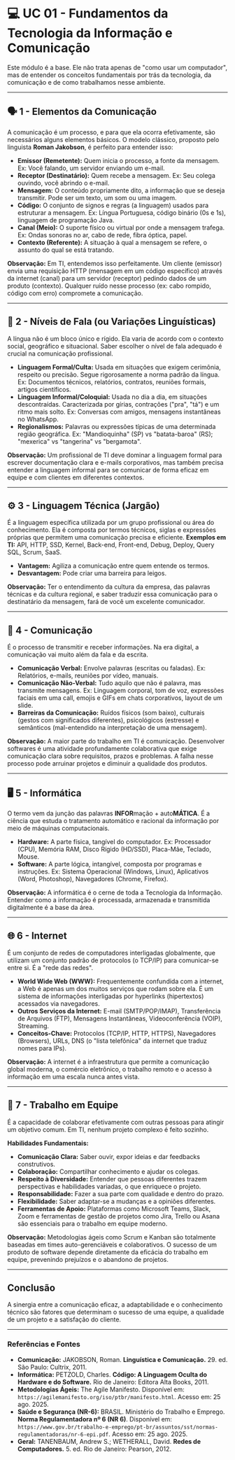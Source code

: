 # **💻 UC 01 - Fundamentos da Tecnologia da Informação e Comunicação**

Este módulo é a base. Ele não trata apenas de "como usar um computador", mas de entender os conceitos fundamentais por trás da tecnologia, da comunicação e de como trabalhamos nesse ambiente.

---

## **🗣️ 1 - Elementos da Comunicação**

A comunicação é um processo, e para que ela ocorra efetivamente, são necessários alguns elementos básicos. O modelo clássico, proposto pelo linguista **Roman Jakobson**, é perfeito para entender isso:

- **Emissor (Remetente):** Quem inicia o processo, a fonte da mensagem. Ex: Você falando, um servidor enviando um e-mail.
- **Receptor (Destinatário):** Quem recebe a mensagem. Ex: Seu colega ouvindo, você abrindo o e-mail.
- **Mensagem:** O conteúdo propriamente dito, a informação que se deseja transmitir. Pode ser um texto, um som ou uma imagem.
- **Código:** O conjunto de signos e regras (a linguagem) usados para estruturar a mensagem. Ex: Língua Portuguesa, código binário (0s e 1s), linguagem de programação Java.
- **Canal (Meio):** O suporte físico ou virtual por onde a mensagem trafega. Ex: Ondas sonoras no ar, cabo de rede, fibra óptica, papel.
- **Contexto (Referente):** A situação à qual a mensagem se refere, o assunto do qual se está tratando.

**Observação:** Em TI, entendemos isso perfeitamente. Um cliente (emissor) envia uma requisição HTTP (mensagem em um código específico) através da internet (canal) para um servidor (receptor) pedindo dados de um produto (contexto). Qualquer ruído nesse processo (ex: cabo rompido, código com erro) compromete a comunicação.

---

## **💬 2 - Níveis de Fala (ou Variações Linguísticas)**

A língua não é um bloco único e rígido. Ela varia de acordo com o contexto social, geográfico e situacional. Saber escolher o nível de fala adequado é crucial na comunicação profissional.

- **Linguagem Formal/Culta:** Usada em situações que exigem cerimônia, respeito ou precisão. Segue rigorosamente a norma padrão da língua. Ex: Documentos técnicos, relatórios, contratos, reuniões formais, artigos científicos.
- **Linguagem Informal/Coloquial:** Usada no dia a dia, em situações descontraídas. Caracterizada por gírias, contrações ("pra", "tá") e um ritmo mais solto. Ex: Conversas com amigos, mensagens instantâneas no WhatsApp.
- **Regionalismos:** Palavras ou expressões típicas de uma determinada região geográfica. Ex: "Mandioquinha" (SP) vs "batata-baroa" (RS); "mexerica" vs "tangerina" vs "bergamota".

**Observação:** Um profissional de TI deve dominar a linguagem formal para escrever documentação clara e e-mails corporativos, mas também precisa entender a linguagem informal para se comunicar de forma eficaz em equipe e com clientes em diferentes contextos.

---

## **⚙️ 3 - Linguagem Técnica (Jargão)**

É a linguagem específica utilizada por um grupo profissional ou área do conhecimento. Ela é composta por termos técnicos, siglas e expressões próprias que permitem uma comunicação precisa e eficiente. **Exemplos em TI:** API, HTTP, SSD, Kernel, Back-end, Front-end, Debug, Deploy, Query SQL, Scrum, SaaS.

- **Vantagem:** Agiliza a comunicação entre quem entende os termos.
- **Desvantagem:** Pode criar uma barreira para leigos.

**Observação:** Ter o entendimento da cultura da empresa, das palavras técnicas e da cultura regional, e saber traduzir essa comunicação para o destinatário da mensagem, fará de você um excelente comunicador.

---

## **🤝 4 - Comunicação**

É o processo de transmitir e receber informações. Na era digital, a comunicação vai muito além da fala e da escrita.

- **Comunicação Verbal:** Envolve palavras (escritas ou faladas). Ex: Relatórios, e-mails, reuniões por vídeo, manuais.
- **Comunicação Não-Verbal:** Tudo aquilo que não é palavra, mas transmite mensagens. Ex: Linguagem corporal, tom de voz, expressões faciais em uma call, emojis e GIFs em chats corporativos, layout de um slide.
- **Barreiras da Comunicação:** Ruídos físicos (som baixo), culturais (gestos com significados diferentes), psicológicos (estresse) e semânticos (mal-entendido na interpretação de uma mensagem).

**Observação:** A maior parte do trabalho em TI é comunicação. Desenvolver softwares é uma atividade profundamente colaborativa que exige comunicação clara sobre requisitos, prazos e problemas. A falha nesse processo pode arruinar projetos e diminuir a qualidade dos produtos.

---

## **🖥️ 5 - Informática**

O termo vem da junção das palavras **INFOR**mação + auto**MÁTICA**. É a ciência que estuda o tratamento automático e racional da informação por meio de máquinas computacionais.

- **Hardware:** A parte física, tangível do computador. Ex: Processador (CPU), Memória RAM, Disco Rígido (HD/SSD), Placa-Mãe, Teclado, Mouse.
- **Software:** A parte lógica, intangível, composta por programas e instruções. Ex: Sistema Operacional (Windows, Linux), Aplicativos (Word, Photoshop), Navegadores (Chrome, Firefox).

**Observação:** A informática é o cerne de toda a Tecnologia da Informação. Entender como a informação é processada, armazenada e transmitida digitalmente é a base da área.

---

## **🌐 6 - Internet**

É um conjunto de redes de computadores interligadas globalmente, que utilizam um conjunto padrão de protocolos (o TCP/IP) para comunicar-se entre si. É a "rede das redes".

- **World Wide Web (WWW):** Frequentemente confundida com a internet, a Web é apenas um dos muitos serviços que rodam sobre ela. É um sistema de informações interligadas por hyperlinks (hipertextos) acessados via navegadores.
- **Outros Serviços da Internet:** E-mail (SMTP/POP/IMAP), Transferência de Arquivos (FTP), Mensagens Instantâneas, Videoconferência (VOIP), Streaming.
- **Conceitos-Chave:** Protocolos (TCP/IP, HTTP, HTTPS), Navegadores (Browsers), URLs, DNS (o "lista telefônica" da internet que traduz nomes para IPs).

**Observação:** A internet é a infraestrutura que permite a comunicação global moderna, o comércio eletrônico, o trabalho remoto e o acesso à informação em uma escala nunca antes vista.

---

## **🚀 7 - Trabalho em Equipe**

É a capacidade de colaborar efetivamente com outras pessoas para atingir um objetivo comum. Em TI, nenhum projeto complexo é feito sozinho.

**Habilidades Fundamentais:**
- **Comunicação Clara:** Saber ouvir, expor ideias e dar feedbacks construtivos.
- **Colaboração:** Compartilhar conhecimento e ajudar os colegas.
- **Respeito à Diversidade:** Entender que pessoas diferentes trazem perspectivas e habilidades variadas, o que enriquece o projeto.
- **Responsabilidade:** Fazer a sua parte com qualidade e dentro do prazo.
- **Flexibilidade:** Saber adaptar-se a mudanças e a opiniões diferentes.
- **Ferramentas de Apoio:** Plataformas como Microsoft Teams, Slack, Zoom e ferramentas de gestão de projetos como Jira, Trello ou Asana são essenciais para o trabalho em equipe moderno.

**Observação:** Metodologias ágeis como Scrum e Kanban são totalmente baseadas em times auto-gerenciáveis e colaborativos. O sucesso de um produto de software depende diretamente da eficácia do trabalho em equipe, prevenindo prejuízos e o abandono de projetos.

---

## **Conclusão**

A sinergia entre a comunicação eficaz, a adaptabilidade e o conhecimento técnico são fatores que determinam o sucesso de uma equipe, a qualidade de um projeto e a satisfação do cliente.

---

### **Referências e Fontes**

* **Comunicação:** JAKOBSON, Roman. **Linguística e Comunicação.** 29. ed. São Paulo: Cultrix, 2011.
* **Informática:** PETZOLD, Charles. **Código: A Linguagem Oculta do Hardware e do Software.** Rio de Janeiro: Editora Alta Books, 2011.
* **Metodologias Ágeis:** The Agile Manifesto. Disponível em: `https://agilemanifesto.org/iso/ptbr/manifesto.html`. Acesso em: 25 ago. 2025.
* **Saúde e Segurança (NR-6):** BRASIL. Ministério do Trabalho e Emprego. **Norma Regulamentadora nº 6 (NR 6)**. Disponível em: `https://www.gov.br/trabalho-e-emprego/pt-br/assuntos/sst/normas-regulamentadoras/nr-6-epi.pdf`. Acesso em: 25 ago. 2025.
* **Geral:** TANENBAUM, Andrew S.; WETHERALL, David. **Redes de Computadores.** 5. ed. Rio de Janeiro: Pearson, 2012.